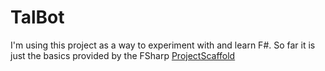# TalBot

I'm using this project as a way to experiment with and learn F#. So far it is just the basics provided by the FSharp [ProjectScaffold](http://fsprojects.github.io/ProjectScaffold/index.html)